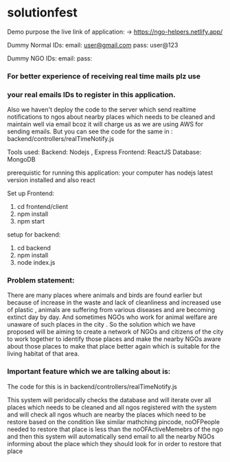 # solutionfest
Demo purpose the live link of application:
-> https://ngo-helpers.netlify.app/

Dummy Normal IDs:
email: user@gmail.com
pass: user@123

Dummy NGO IDs:
email: 
pass: 

### For better experience of receiving real time mails plz use 
### your real emails IDs to register in this application.

Also we haven't deploy the code to the server which send realtime notifications to  ngos about nearby 
places which needs to be cleaned and maintain well via email 
bcoz it will charge us as we are using AWS for sending emails. 
But you can see the code for the same in : 
backend/controllers/realTimeNotify.js

Tools used:
Backend: Nodejs , Express
Frontend: ReactJS
Database: MongoDB

prerequistic for running this application:
your computer has nodejs latest version installed and also react

Set up Frontend:

1) cd frontend/client
2) npm install
3) npm start

setup for backend:

1) cd backend
2) npm install
3) node index.js



### Problem statement:
There are many places where animals and birds are found earlier but because of increase in the waste and lack of cleanliness and increased use of plastic , animals are suffering
from various diseases and are becoming extinct day by day. And sometimes  NGOs who work for animal welfare are unaware of such places in the city . So the solution which we have
proposed will be aiming to create a network of NGOs and citizens of the city to work together to identify those places and make the nearby NGOs aware about those places to make
that place better again which is suitable for the living habitat of that area.

###  Important feature which we are talking about is:

The code for this is in backend/controllers/realTimeNotify.js

This system will peridocally checks the database and will iterate over all places which needs to be cleaned and all ngos registered with the system and will check
all ngos whuch are nearby the places which need to be restore based on the condition like similar mathching pincode, noOFPeople needed to restore that place is less than
the noOFActiveMemebrs of the ngo and then this system will automatically send email to all the nearby NGOs informing about the place which they should look for
in order to restore that place



